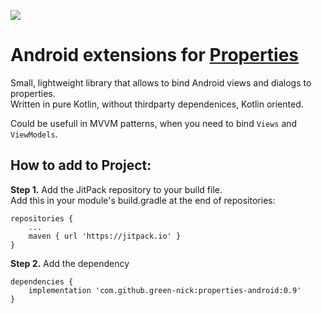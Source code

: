 [![](https://jitpack.io/v/green-nick/properties-android.svg)](https://jitpack.io/#green-nick/properties-android)
# Android extensions for [Properties](https://github.com/green-nick/properties)
Small, lightweight library that allows to bind Android views and dialogs to properties.  
Written in pure Kotlin, without thirdparty dependenices, Kotlin oriented.

Could be usefull in MVVM patterns, when you need to bind `Views` and `ViewModels`.

## How to add to Project:
**Step 1.** Add the JitPack repository to your build file.  
Add this in your module's build.gradle at the end of repositories:  
```
repositories {
    ...
    maven { url 'https://jitpack.io' }
}
```
**Step 2.** Add the dependency
```
dependencies {
    implementation 'com.github.green-nick:properties-android:0.9'
}
```
